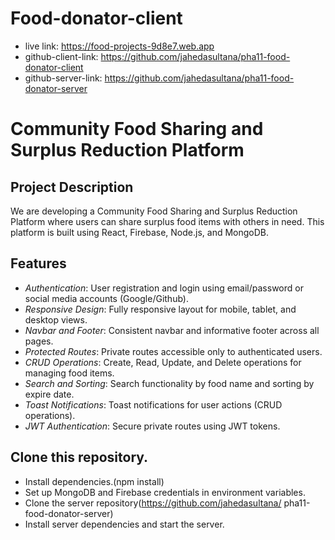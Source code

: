# Food-donator-client

- live link: https://food-projects-9d8e7.web.app
- github-client-link: https://github.com/jahedasultana/pha11-food-donator-client
- github-server-link: https://github.com/jahedasultana/pha11-food-donator-server

# Community Food Sharing and Surplus Reduction Platform

## Project Description

We are developing a Community Food Sharing and Surplus Reduction Platform where users can share surplus food items with others in need. This platform is built using React, Firebase, Node.js, and MongoDB.

## Features

- _Authentication_: User registration and login using email/password or social media accounts (Google/Github).
- _Responsive Design_: Fully responsive layout for mobile, tablet, and desktop views.
- _Navbar and Footer_: Consistent navbar and informative footer across all pages.
- _Protected Routes_: Private routes accessible only to authenticated users.
- _CRUD Operations_: Create, Read, Update, and Delete operations for managing food items.
- _Search and Sorting_: Search functionality by food name and sorting by expire date.
- _Toast Notifications_: Toast notifications for user actions (CRUD operations).
- _JWT Authentication_: Secure private routes using JWT tokens.

## Clone this repository.

- Install dependencies.(npm install)
- Set up MongoDB and Firebase credentials in environment variables.
- Clone the server repository(https://github.com/jahedasultana/ pha11-food-donator-server)
- Install server dependencies and start the server.
